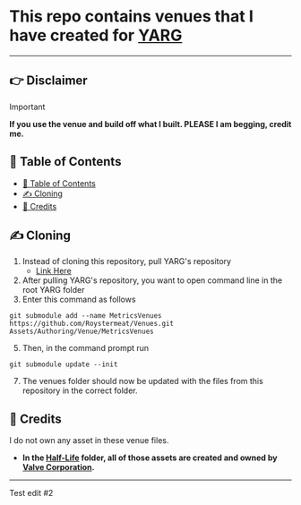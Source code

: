 # This repo contains venues that I have created for [YARG](https://github.com/YARC-Official/YARG)

---

## 👉 Disclaimer

> [!IMPORTANT]
> **If you use the venue and build off what I built. PLEASE I am begging, credit me.**

## 📃 Table of Contents

- [📃 Table of Contents](#-table-of-contents)
- [✍️ Cloning](#️-cloning)
- [📃 Credits](#-credits)

## ✍️ Cloning

1. Instead of cloning this repository, pull YARG's repository
   - [Link Here](https://github.com/YARC-Official/YARG)
2. After pulling YARG's repository, you want to open command line in the root YARG folder
3. Enter this command as follows
```
git submodule add --name MetricsVenues https://github.com/Roystermeat/Venues.git Assets/Authoring/Venue/MetricsVenues
```
5. Then, in the command prompt run
```
git submodule update --init
```
7. The venues folder should now be updated with the files from this repository in the correct folder.

## 📃 Credits

I do not own any asset in these venue files.
- **In the [Half-Life](https://store.steampowered.com/app/70/HalfLife/) folder, all of those assets are created and owned by [Valve Corporation](https://www.valvesoftware.com/en/).**

---

Test edit #2
